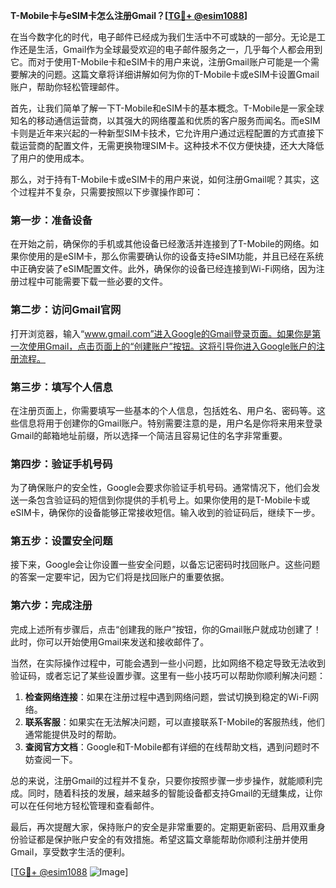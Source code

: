 **T-Mobile卡与eSIM卡怎么注册Gmail？[[TG💪+ @esim1088](https://t.me/s/esim1088)]**

在当今数字化的时代，电子邮件已经成为我们生活中不可或缺的一部分。无论是工作还是生活，Gmail作为全球最受欢迎的电子邮件服务之一，几乎每个人都会用到它。而对于使用T-Mobile卡和eSIM卡的用户来说，注册Gmail账户可能是一个需要解决的问题。这篇文章将详细讲解如何为你的T-Mobile卡或eSIM卡设置Gmail账户，帮助你轻松管理邮件。

首先，让我们简单了解一下T-Mobile和eSIM卡的基本概念。T-Mobile是一家全球知名的移动通信运营商，以其强大的网络覆盖和优质的客户服务而闻名。而eSIM卡则是近年来兴起的一种新型SIM卡技术，它允许用户通过远程配置的方式直接下载运营商的配置文件，无需更换物理SIM卡。这种技术不仅方便快捷，还大大降低了用户的使用成本。

那么，对于持有T-Mobile卡或eSIM卡的用户来说，如何注册Gmail呢？其实，这个过程并不复杂，只需要按照以下步骤操作即可：

### 第一步：准备设备

在开始之前，确保你的手机或其他设备已经激活并连接到了T-Mobile的网络。如果你使用的是eSIM卡，那么你需要确认你的设备支持eSIM功能，并且已经在系统中正确安装了eSIM配置文件。此外，确保你的设备已经连接到Wi-Fi网络，因为注册过程中可能需要下载一些必要的文件。

### 第二步：访问Gmail官网

打开浏览器，输入“www.gmail.com”进入Google的Gmail登录页面。如果你是第一次使用Gmail，点击页面上的“创建账户”按钮。这将引导你进入Google账户的注册流程。

### 第三步：填写个人信息

在注册页面上，你需要填写一些基本的个人信息，包括姓名、用户名、密码等。这些信息将用于创建你的Gmail账户。特别需要注意的是，用户名是你将来用来登录Gmail的邮箱地址前缀，所以选择一个简洁且容易记住的名字非常重要。

### 第四步：验证手机号码

为了确保账户的安全性，Google会要求你验证手机号码。通常情况下，他们会发送一条包含验证码的短信到你提供的手机号上。如果你使用的是T-Mobile卡或eSIM卡，确保你的设备能够正常接收短信。输入收到的验证码后，继续下一步。

### 第五步：设置安全问题

接下来，Google会让你设置一些安全问题，以备忘记密码时找回账户。这些问题的答案一定要牢记，因为它们将是找回账户的重要依据。

### 第六步：完成注册

完成上述所有步骤后，点击“创建我的账户”按钮，你的Gmail账户就成功创建了！此时，你可以开始使用Gmail来发送和接收邮件了。

当然，在实际操作过程中，可能会遇到一些小问题，比如网络不稳定导致无法收到验证码，或者忘记了某些设置步骤。这里有一些小技巧可以帮助你顺利解决问题：

1. **检查网络连接**：如果在注册过程中遇到网络问题，尝试切换到稳定的Wi-Fi网络。
2. **联系客服**：如果实在无法解决问题，可以直接联系T-Mobile的客服热线，他们通常能提供及时的帮助。
3. **查阅官方文档**：Google和T-Mobile都有详细的在线帮助文档，遇到问题时不妨查阅一下。

总的来说，注册Gmail的过程并不复杂，只要你按照步骤一步步操作，就能顺利完成。同时，随着科技的发展，越来越多的智能设备都支持Gmail的无缝集成，让你可以在任何地方轻松管理和查看邮件。

最后，再次提醒大家，保持账户的安全是非常重要的。定期更新密码、启用双重身份验证都是保护账户安全的有效措施。希望这篇文章能帮助你顺利注册并使用Gmail，享受数字生活的便利。

[[TG💪+ @esim1088](https://t.me/s/esim1088) ![Image](https://i.postimg.cc/4NQfJmqS/Snipaste-2025-05-13-00-14-12.png)]